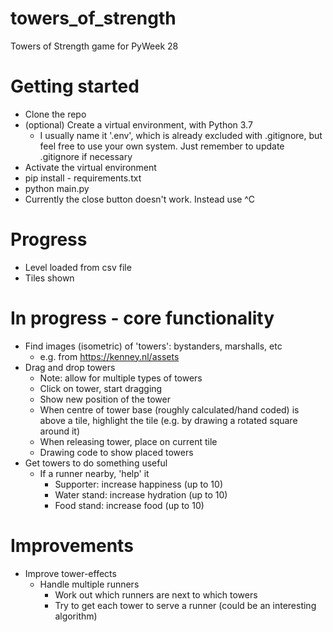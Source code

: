# towers_of_strength
Towers of Strength game for PyWeek 28

# Getting started
* Clone the repo
* (optional) Create a virtual environment, with Python 3.7
    * I usually name it '.env', which is already excluded with .gitignore, but feel free to use your own system. Just remember to update .gitignore if necessary
* Activate the virtual environment
* pip install - requirements.txt
* python main.py
* Currently the close button doesn't work. Instead use ^C

# Progress
* Level loaded from csv file
* Tiles shown

# In progress - core functionality
* Find images (isometric) of 'towers': bystanders, marshalls, etc
    - e.g. from https://kenney.nl/assets
* Drag and drop towers
    - Note: allow for multiple types of towers
    - Click on tower, start dragging
    - Show new position of the tower
    - When centre of tower base (roughly calculated/hand coded) is above a tile, highlight the tile (e.g. by drawing a rotated square around it)
    - When releasing tower, place on current tile
    - Drawing code to show placed towers
* Get towers to do something useful
    - If a runner nearby, 'help' it
        - Supporter: increase happiness (up to 10)
        - Water stand: increase hydration (up to 10)
        - Food stand: increase food (up to 10)

# Improvements
* Improve tower-effects
    - Handle multiple runners
        - Work out which runners are next to which towers
        - Try to get each tower to serve a runner (could be an interesting algorithm)
 
